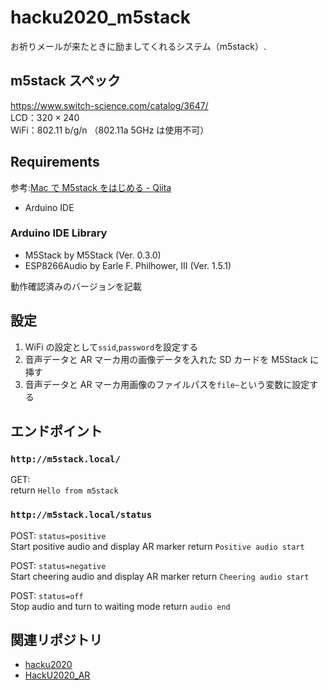 # hacku2020_m5stack

お祈りメールが来たときに励ましてくれるシステム（m5stack）.

## m5stack スペック

https://www.switch-science.com/catalog/3647/  
LCD：$320\times240$  
WiFi：802.11 b/g/n （802.11a 5GHz は使用不可）

## Requirements

参考:[Mac で M5stack をはじめる - Qiita](https://qiita.com/hmmrjn/items/2b2da09eecffcbdbad85)

- Arduino IDE

### Arduino IDE Library

- M5Stack by M5Stack (Ver. 0.3.0)
- ESP8266Audio by Earle F. Philhower, III (Ver. 1.5.1)

動作確認済みのバージョンを記載

## 設定

1. WiFi の設定として`ssid`,`password`を設定する
2. 音声データと AR マーカ用の画像データを入れた SD カードを M5Stack に挿す
3. 音声データと AR マーカ用画像のファイルパスを`file~`という変数に設定する

## エンドポイント

### `http://m5stack.local/`

GET:  
return `Hello from m5stack`

### `http://m5stack.local/status`

POST: `status=positive`  
Start positive audio and display AR marker
return `Positive audio start`

POST: `status=negative`  
Start cheering audio and display AR marker
return `Cheering audio start`

POST: `status=off`  
Stop audio and turn to waiting mode
return `audio end`

## 関連リポジトリ
- [hacku2020](https://github.com/StudioAquatan/hacku2020)
- [HackU2020_AR](https://github.com/StudioAquatan/HackU2020_AR)
